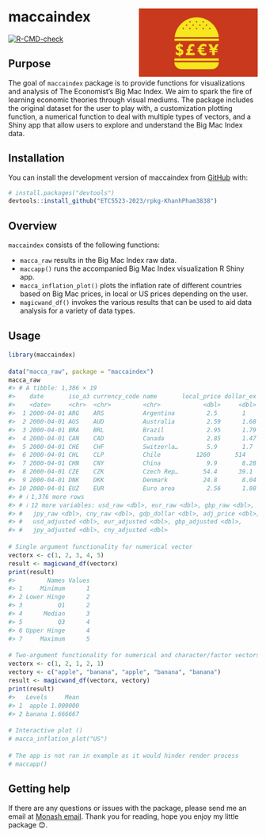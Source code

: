 
<!-- README.md is generated from README.Rmd. Please edit that file -->

# maccaindex <a href="https://github.com/ETC5523-2023/rpkg-KhanhPham3838"><img src="man/figures/logo.png" align="right" height="138" /></a>

<!-- badges: start -->

[![R-CMD-check](https://github.com/tidyverse/dplyr/actions/workflows/R-CMD-check.yaml/badge.svg)](https://github.com/tidyverse/dplyr/actions/workflows/R-CMD-check.yaml)
<!-- badges: end -->

## Purpose

The goal of `maccaindex` package is to provide functions for
visualizations and analysis of The Economist’s Big Mac Index. We aim to
spark the fire of learning economic theories through visual mediums. The
package includes the original dataset for the user to play with, a
customization plotting function, a numerical function to deal with
multiple types of vectors, and a Shiny app that allow users to explore
and understand the Big Mac Index data.

## Installation

You can install the development version of maccaindex from
[GitHub](https://github.com/ETC5523-2023/rpkg-KhanhPham3838) with:

``` r
# install.packages("devtools")
devtools::install_github("ETC5523-2023/rpkg-KhanhPham3838")
```

## Overview

`maccaindex` consists of the following functions:

- `macca_raw` results in the Big Mac Index raw data.
- `maccapp()` runs the accompanied Big Mac Index visualization R Shiny
  app.
- `macca_inflation_plot()` plots the inflation rate of different
  countries based on Big Mac prices, in local or US prices depending on
  the user.
- `magicwand_df()` invokes the various results that can be used to aid
  data analysis for a variety of data types.

## Usage

``` r
library(maccaindex)

data("macca_raw", package = "maccaindex")
macca_raw
#> # A tibble: 1,386 × 19
#>    date       iso_a3 currency_code name       local_price dollar_ex dollar_price
#>    <date>     <chr>  <chr>         <chr>            <dbl>     <dbl>        <dbl>
#>  1 2000-04-01 ARG    ARS           Argentina         2.5       1            2.5 
#>  2 2000-04-01 AUS    AUD           Australia         2.59      1.68         1.54
#>  3 2000-04-01 BRA    BRL           Brazil            2.95      1.79         1.65
#>  4 2000-04-01 CAN    CAD           Canada            2.85      1.47         1.94
#>  5 2000-04-01 CHE    CHF           Switzerla…        5.9       1.7          3.47
#>  6 2000-04-01 CHL    CLP           Chile          1260       514            2.45
#>  7 2000-04-01 CHN    CNY           China             9.9       8.28         1.20
#>  8 2000-04-01 CZE    CZK           Czech Rep…       54.4      39.1          1.39
#>  9 2000-04-01 DNK    DKK           Denmark          24.8       8.04         3.08
#> 10 2000-04-01 EUZ    EUR           Euro area         2.56      1.08         2.38
#> # ℹ 1,376 more rows
#> # ℹ 12 more variables: usd_raw <dbl>, eur_raw <dbl>, gbp_raw <dbl>,
#> #   jpy_raw <dbl>, cny_raw <dbl>, gdp_dollar <dbl>, adj_price <dbl>,
#> #   usd_adjusted <dbl>, eur_adjusted <dbl>, gbp_adjusted <dbl>,
#> #   jpy_adjusted <dbl>, cny_adjusted <dbl>

# Single argument functionality for numerical vector
vectorx <- c(1, 2, 3, 4, 5)
result <- magicwand_df(vectorx)
print(result)
#>         Names Values
#> 1     Minimum      1
#> 2 Lower Hinge      2
#> 3          Q1      2
#> 4      Median      3
#> 5          Q3      4
#> 6 Upper Hinge      4
#> 7     Maximum      5

# Two-argument functionality for numerical and character/factor vectors
vectorx <- c(1, 2, 1, 2, 1)
vectory <- c("apple", "banana", "apple", "banana", "banana")
result <- magicwand_df(vectorx, vectory)
print(result)
#>   Levels     Mean
#> 1  apple 1.000000
#> 2 banana 1.666667

# Interactive plot ()
# macca_inflation_plot("US")

# The app is not ran in example as it would hinder render process
# maccapp()
```

## Getting help

If there are any questions or issues with the package, please send me an
email at [Monash email](mpha0054@student.monash.edu). Thank you for
reading, hope you enjoy my little package 😊.
